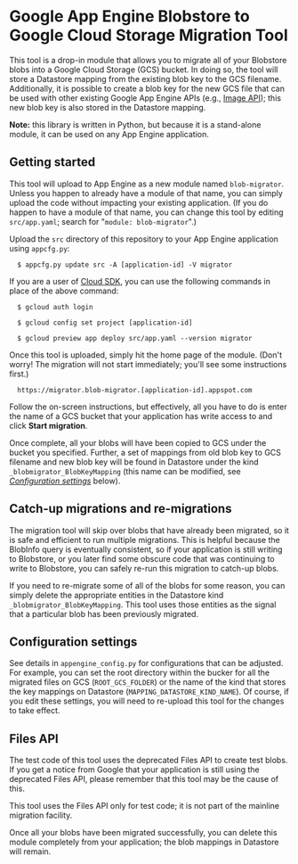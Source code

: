 # Google App Engine Blobstore to Google Cloud Storage Migration Tool

This tool is a drop-in module that allows you to migrate
all of your Blobstore blobs into a Google Cloud Storage (GCS) bucket.
In doing so, the tool will store a Datastore mapping from the existing
blob key to the GCS filename. Additionally, it is possible to create
a blob key for the new GCS file that can be used with other existing
Google App Engine APIs (e.g.,
[Image API](https://cloud.google.com/appengine/docs/python/images/imageclass#Image));
this new blob key is also stored in the Datastore mapping.

**Note:** this library is written in Python, but because it is a stand-alone
module, it can be used on any App Engine application.

## Getting started

This tool will upload to App Engine as a new module named `blob-migrator`.
Unless you happen to already have a module of that name, you can simply
upload the code without impacting your existing application. (If you do
happen to have a module of that name, you can change this tool by editing
`src/app.yaml`; search for "`module: blob-migrator`".)

Upload the `src` directory of this repository to your App Engine application
using `appcfg.py`:

```
  $ appcfg.py update src -A [application-id] -V migrator
```

If you are a user of [Cloud SDK](https://cloud.google.com/sdk/),
you can use the following commands in place of the above command:

```
  $ gcloud auth login

  $ gcloud config set project [application-id]

  $ gcloud preview app deploy src/app.yaml --version migrator
```

Once this tool is uploaded, simply hit the home page of the module.
(Don't worry! The migration will not start immediately; you'll
see some instructions first.)

```
  https://migrator.blob-migrator.[application-id].appspot.com
```

Follow the on-screen instructions, but effectively, all you have to do
is enter the name of a GCS bucket that your application has write access
to and click **Start migration**.

Once complete, all your blobs will have been copied to GCS under the
bucket you specified. Further, a set of mappings from old blob key to
GCS filename and new blob key will be found in Datastore under
the kind `_blobmigrator_BlobKeyMapping` (this name can be modified, see
[*Configuration settings*](#configuration-settings) below).

## Catch-up migrations and re-migrations

The migration tool will skip over blobs that have already been migrated,
so it is safe and efficient to run multiple migrations. This is helpful
because the BlobInfo query is eventually consistent, so if your
application is still writing to Blobstore, or you later find some obscure
code that was continuing to write to Blobstore, you can safely re-run
this migration to catch-up blobs.

If you need to re-migrate some of all of the blobs for some reason,
you can simply delete the appropriate entities in the Datastore
kind `_blobmigrator_BlobKeyMapping`. This tool uses those entities as
the signal that a particular blob has been previously migrated.

## Configuration settings

See details in `appengine_config.py` for configurations that can be adjusted.
For example, you can set the root directory within the bucker for all the
migrated files on GCS (`ROOT_GCS_FOLDER`) or the name of the kind that stores
the key mappings on Datastore (`MAPPING_DATASTORE_KIND_NAME`).
Of course, if you edit these settings, you will need to re-upload this tool
for the changes to take effect.

## Files API

The test code of this tool uses the deprecated Files API to create
test blobs. If you get a notice from Google that your application is
still using the deprecated Files API, please remember that this tool
may be the cause of this.

This tool uses the Files API only for test code; it is not part of the
mainline migration facility.

Once all your blobs have been migrated successfully, you can delete this
module completely from your application; the blob mappings in Datastore
will remain.
